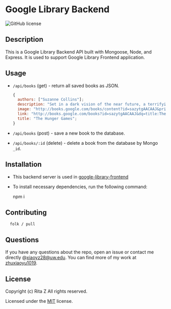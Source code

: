 # Google Library Backend

![GitHub license](https://img.shields.io/badge/License-MIT-lightgrey.svg)

## Description

This is a Google Library Backend API built with Mongoose, Node, and Express. It is used to support Google Library Frontend application.

## Usage

- `/api/books` (get) - return all saved books as JSON.

  ```js
  {
    authors: ["Suzanne Collins"];
    description: "Set in a dark vision of the near future, a terrifying reality TV show is taking place. Twelve boys and twelve girls are forced to appear in a live event called The Hunger Games. There is only one rule: kill or be killed. When sixteen-year-old Katniss Everdeen steps forward to take her younger sister's place in the games, she sees it as a death sentence. But Katniss has been close to death before. For her, survival is second nature.";
    image: "http://books.google.com/books/content?id=sazytgAACAAJ&printsec=frontcover&img=1&zoom=1&source=gbs_api";
    link: "http://books.google.com/books?id=sazytgAACAAJ&dq=title:The+Hunger+Games&hl=&source=gbs_api";
    title: "The Hunger Games";
  }
  ```

- `/api/books` (post) - save a new book to the database.

- `/api/books/:id` (delete) - delete a book from the database by Mongo `_id`.

## Installation

 - This backend server is used in [google-library-frontend](https://github.com/zhuxiaoyu1019/google-library-frontend.git)
 - To install necessary dependencies, run the following command:

      npm i

## Contributing

      folk / pull

## Questions

If you have any questions about the repo, open an issue or contact me directly @[xiaoyz28@uw.edu](xiaoyz28@uw.edu). You can find more of my work at [zhuxiaoyu1019](https://github.com/zhuxiaoyu1019).

## License

Copyright (c) Rita Z All rights reserved.

Licensed under the [MIT](https://choosealicense.com/licenses/mit/) license.
